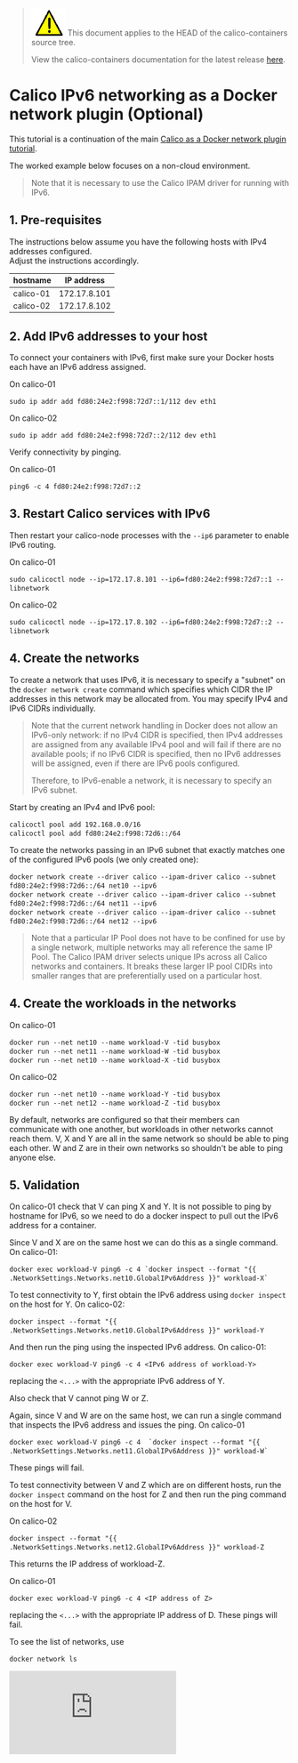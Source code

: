 <!--- master only -->
> ![warning](../../images/warning.png) This document applies to the HEAD of the calico-containers source tree.
>
> View the calico-containers documentation for the latest release [here](https://github.com/projectcalico/calico-containers/blob/v0.21.0/README.md).
<!--- else
> You are viewing the calico-containers documentation for release **release**.
<!--- end of master only -->

# Calico IPv6 networking as a Docker network plugin (Optional)

This tutorial is a continuation of the main 
[Calico as a Docker network plugin tutorial](README.md).

The worked example below focuses on a non-cloud environment.

> Note that it is necessary to use the Calico IPAM driver for running with
> IPv6.

## 1. Pre-requisites

The instructions below assume you have the following hosts with IPv4 addresses configured.  
Adjust the instructions accordingly.

| hostname  | IP address   |
|-----------|--------------|
| calico-01 | 172.17.8.101 |
| calico-02 | 172.17.8.102 |

## 2. Add IPv6 addresses to your host

To connect your containers with IPv6, first make sure your Docker hosts each 
have an IPv6 address assigned.

On calico-01

    sudo ip addr add fd80:24e2:f998:72d7::1/112 dev eth1

On calico-02

    sudo ip addr add fd80:24e2:f998:72d7::2/112 dev eth1

Verify connectivity by pinging.

On calico-01

    ping6 -c 4 fd80:24e2:f998:72d7::2

## 3. Restart Calico services with IPv6

Then restart your calico-node processes with the `--ip6` parameter to enable 
IPv6 routing.

On calico-01

    sudo calicoctl node --ip=172.17.8.101 --ip6=fd80:24e2:f998:72d7::1 --libnetwork

On calico-02

    sudo calicoctl node --ip=172.17.8.102 --ip6=fd80:24e2:f998:72d7::2 --libnetwork

## 4. Create the networks

To create a network that uses IPv6, it is necessary to specify a "subnet" on
the `docker network create` command which specifies which CIDR the IP addresses
in this network may be allocated from.  You may specify IPv4 and IPv6 CIDRs
individually.

> Note that the current network handling in Docker does not 
> allow an IPv6-only network:  if no IPv4 CIDR is specified, then IPv4 addresses
> are assigned from any available IPv4 pool and will fail if there are no 
> available pools;  if no IPv6 CIDR is specified, then no IPv6 addresses will
> be assigned, even if there are IPv6 pools configured.
>
> Therefore, to IPv6-enable a network, it is necessary to specify an IPv6
> subnet.

Start by creating an IPv4 and IPv6 pool:

    calicoctl pool add 192.168.0.0/16
    calicoctl pool add fd80:24e2:f998:72d6::/64
    
To create the networks passing in an IPv6 subnet that exactly matches one of
the configured IPv6 pools (we only created one):

    docker network create --driver calico --ipam-driver calico --subnet fd80:24e2:f998:72d6::/64 net10 --ipv6
    docker network create --driver calico --ipam-driver calico --subnet fd80:24e2:f998:72d6::/64 net11 --ipv6
    docker network create --driver calico --ipam-driver calico --subnet fd80:24e2:f998:72d6::/64 net12 --ipv6
    
> Note that a particular IP Pool does not have to be confined for use by a single
> network, multiple networks may all reference the same IP Pool.
> The Calico IPAM driver selects unique IPs across all Calico networks and
> containers.  It breaks these larger IP pool CIDRs into smaller ranges that are
> preferentially used on a particular host.
    
## 4. Create the workloads in the networks

On calico-01

    docker run --net net10 --name workload-V -tid busybox
    docker run --net net11 --name workload-W -tid busybox
    docker run --net net10 --name workload-X -tid busybox

On calico-02

    docker run --net net10 --name workload-Y -tid busybox
    docker run --net net12 --name workload-Z -tid busybox

By default, networks are configured so that their members can communicate with 
one another, but workloads in other networks cannot reach them.  V, X and Y are
all in the same network so should be able to ping each other.  W and Z are in 
their own networks so shouldn't be able to ping anyone else.

## 5. Validation
    
On calico-01 check that V can ping X and Y.  It is not possible to ping by
hostname for IPv6, so we need to do a docker inspect to pull out the IPv6
address for a container.

Since V and X are on the same host we can do this as a single command.
On calico-01:

    docker exec workload-V ping6 -c 4 `docker inspect --format "{{ .NetworkSettings.Networks.net10.GlobalIPv6Address }}" workload-X`

To test connectivity to Y, first obtain the IPv6 address using 
`docker inspect` on the host for Y.  On calico-02:
  
    docker inspect --format "{{ .NetworkSettings.Networks.net10.GlobalIPv6Address }}" workload-Y
    
And then run the ping using the inspected IPv6 address.  On calico-01:

    docker exec workload-V ping6 -c 4 <IPv6 address of workload-Y>
    
replacing the `<...>` with the appropriate IPv6 address of Y.
    
Also check that V cannot ping W or Z.

Again, since V and W are on the same host, we can run a single command that
inspects the IPv6 address and issues the ping.  On calico-01

    docker exec workload-V ping6 -c 4  `docker inspect --format "{{ .NetworkSettings.Networks.net11.GlobalIPv6Address }}" workload-W`
    
These pings will fail.

To test connectivity between V and Z which are on different hosts, run the
`docker inspect` command on the host for Z and then run the ping command on 
the host for V.
    
On calico-02

    docker inspect --format "{{ .NetworkSettings.Networks.net12.GlobalIPv6Address }}" workload-Z
    
This returns the IP address of workload-Z.

On calico-01

    docker exec workload-V ping6 -c 4 <IP address of Z>

replacing the `<...>` with the appropriate IP address of D.  These pings will
fail.

To see the list of networks, use

    docker network ls

[![Analytics](https://calico-ga-beacon.appspot.com/UA-52125893-3/calico-containers/docs/calico-with-docker/docker-network-plugin/IPv6.md?pixel)](https://github.com/igrigorik/ga-beacon)
